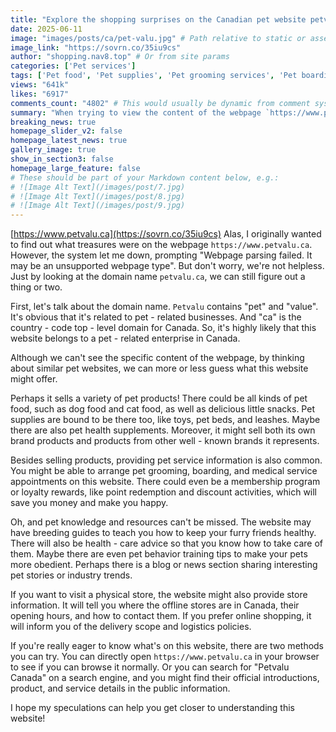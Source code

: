 ```yaml
---
title: "Explore the shopping surprises on the Canadian pet website petvalu.ca"
date: 2025-06-11
image: "images/posts/ca/pet-valu.jpg" # Path relative to static or assets
image_link: "https://sovrn.co/35iu9cs"
author: "shopping.nav8.top" # Or from site params
categories: ['Pet services']
tags: ['Pet food', 'Pet supplies', 'Pet grooming services', 'Pet boarding services', 'Member plan', 'Pet - keeping knowledge services', 'Pet - keeping guidance and advice services', 'Delivery Services', 'Pet supplements', 'Referral reward service', 'Store Location Services', 'Online pet store services', 'Logistics guide', 'Pet medical services']
views: "641k"
likes: "6917"
comments_count: "4802" # This would usually be dynamic from comment system
summary: "When trying to view the content of the webpage `https://www.petvalu.ca`, a parsing failure occurred. However, from the domain name petvalu.ca, it can be inferred that this website is most likely the official website of a Canadian pet company. It may have content such as the sale of pet products, provision of service information, sharing of knowledge resources, etc. You can also check store and logistics information. You can try to directly open the webpage or search for details."
breaking_news: true   
homepage_slider_v2: false  
homepage_latest_news: true  
gallery_image: true  
show_in_section3: false
homepage_large_feature: false
# These should be part of your Markdown content below, e.g.:
# ![Image Alt Text](/images/post/7.jpg)
# ![Image Alt Text](/images/post/8.jpg)
# ![Image Alt Text](/images/post/9.jpg)
---
```

[https://www.petvalu.ca](https://sovrn.co/35iu9cs)
Alas, I originally wanted to find out what treasures were on the webpage `https://www.petvalu.ca`. However, the system let me down, prompting "Webpage parsing failed. It may be an unsupported webpage type". But don't worry, we're not helpless. Just by looking at the domain name `petvalu.ca`, we can still figure out a thing or two.

First, let's talk about the domain name. `Petvalu` contains "pet" and "value". It's obvious that it's related to pet - related businesses. And "ca" is the country - code top - level domain for Canada. So, it's highly likely that this website belongs to a pet - related enterprise in Canada.

Although we can't see the specific content of the webpage, by thinking about similar pet websites, we can more or less guess what this website might offer.

Perhaps it sells a variety of pet products! There could be all kinds of pet food, such as dog food and cat food, as well as delicious little snacks. Pet supplies are bound to be there too, like toys, pet beds, and leashes. Maybe there are also pet health supplements. Moreover, it might sell both its own brand products and products from other well - known brands it represents.

Besides selling products, providing pet service information is also common. You might be able to arrange pet grooming, boarding, and medical service appointments on this website. There could even be a membership program or loyalty rewards, like point redemption and discount activities, which will save you money and make you happy.

Oh, and pet knowledge and resources can't be missed. The website may have breeding guides to teach you how to keep your furry friends healthy. There will also be health - care advice so that you know how to take care of them. Maybe there are even pet behavior training tips to make your pets more obedient. Perhaps there is a blog or news section sharing interesting pet stories or industry trends.

If you want to visit a physical store, the website might also provide store information. It will tell you where the offline stores are in Canada, their opening hours, and how to contact them. If you prefer online shopping, it will inform you of the delivery scope and logistics policies.

If you're really eager to know what's on this website, there are two methods you can try. You can directly open `https://www.petvalu.ca` in your browser to see if you can browse it normally. Or you can search for "Petvalu Canada" on a search engine, and you might find their official introductions, product, and service details in the public information.

I hope my speculations can help you get closer to understanding this website! 
